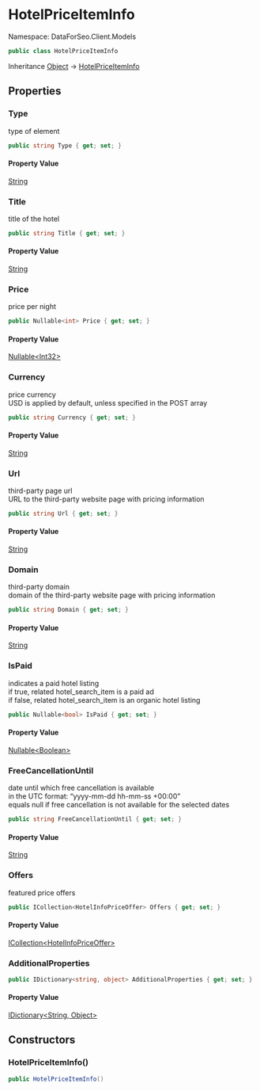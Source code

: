 # HotelPriceItemInfo

Namespace: DataForSeo.Client.Models

```csharp
public class HotelPriceItemInfo
```

Inheritance [Object](https://docs.microsoft.com/en-us/dotnet/api/system.object) → [HotelPriceItemInfo](./dataforseo.client.models.hotelpriceiteminfo.md)

## Properties

### **Type**

type of element

```csharp
public string Type { get; set; }
```

#### Property Value

[String](https://docs.microsoft.com/en-us/dotnet/api/system.string)<br>

### **Title**

title of the hotel

```csharp
public string Title { get; set; }
```

#### Property Value

[String](https://docs.microsoft.com/en-us/dotnet/api/system.string)<br>

### **Price**

price per night

```csharp
public Nullable<int> Price { get; set; }
```

#### Property Value

[Nullable&lt;Int32&gt;](https://docs.microsoft.com/en-us/dotnet/api/system.nullable-1)<br>

### **Currency**

price currency
 <br>USD is applied by default, unless specified in the POST array

```csharp
public string Currency { get; set; }
```

#### Property Value

[String](https://docs.microsoft.com/en-us/dotnet/api/system.string)<br>

### **Url**

third-party page url
 <br>URL to the third-party website page with pricing information

```csharp
public string Url { get; set; }
```

#### Property Value

[String](https://docs.microsoft.com/en-us/dotnet/api/system.string)<br>

### **Domain**

third-party domain
 <br>domain of the third-party website page with pricing information

```csharp
public string Domain { get; set; }
```

#### Property Value

[String](https://docs.microsoft.com/en-us/dotnet/api/system.string)<br>

### **IsPaid**

indicates a paid hotel listing
 <br>if true, related hotel_search_item is a paid ad
 <br>if false, related hotel_search_item is an organic hotel listing

```csharp
public Nullable<bool> IsPaid { get; set; }
```

#### Property Value

[Nullable&lt;Boolean&gt;](https://docs.microsoft.com/en-us/dotnet/api/system.nullable-1)<br>

### **FreeCancellationUntil**

date until which free cancellation is available
 <br>in the UTC format: “yyyy-mm-dd hh-mm-ss +00:00”
 <br>equals null if free cancellation is not available for the selected dates

```csharp
public string FreeCancellationUntil { get; set; }
```

#### Property Value

[String](https://docs.microsoft.com/en-us/dotnet/api/system.string)<br>

### **Offers**

featured price offers

```csharp
public ICollection<HotelInfoPriceOffer> Offers { get; set; }
```

#### Property Value

[ICollection&lt;HotelInfoPriceOffer&gt;](./dataforseo.client.models.hotelinfopriceoffer.md)<br>

### **AdditionalProperties**

```csharp
public IDictionary<string, object> AdditionalProperties { get; set; }
```

#### Property Value

[IDictionary&lt;String, Object&gt;](https://docs.microsoft.com/en-us/dotnet/api/system.collections.generic.idictionary-2)<br>

## Constructors

### **HotelPriceItemInfo()**

```csharp
public HotelPriceItemInfo()
```
